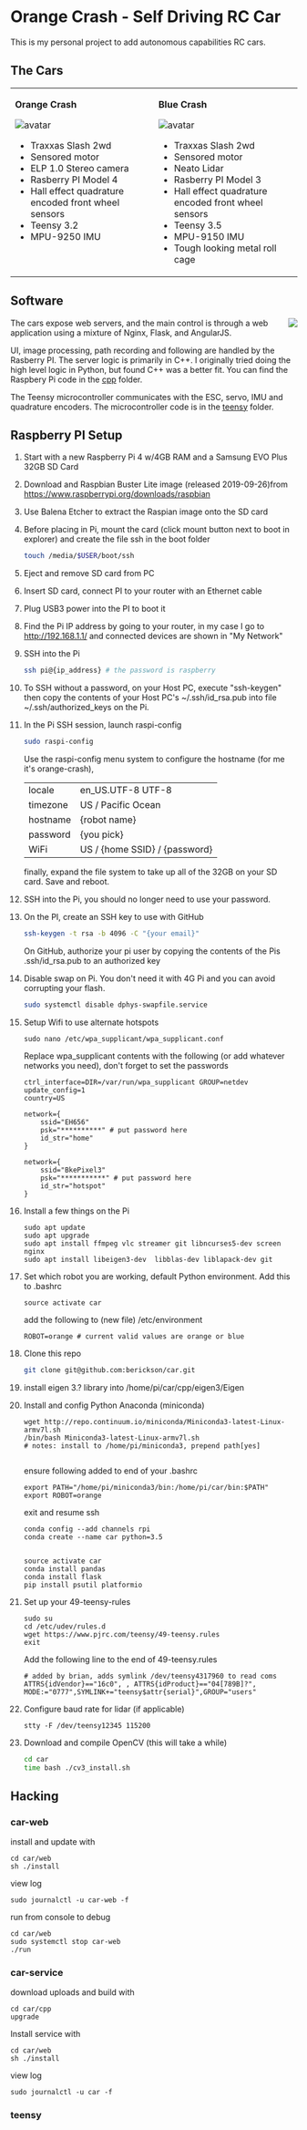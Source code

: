 #  Orange Crash - Self Driving RC Car
This is my personal project to add autonomous capabilities RC cars.

## The Cars

<table >
<tr><td style='vertical-align:top'>

**Orange Crash**

![avatar](docs/media/anaranjado_avatar.jpg)

* Traxxas Slash 2wd
* Sensored motor
* ELP 1.0 Stereo camera
* Rasberry PI Model 4
* Hall effect quadrature encoded front wheel sensors
* Teensy 3.2
* MPU-9250 IMU
</td>
<td style='vertical-align:top'>

**Blue Crash**

![avatar](docs/media/blue-crash-avatar.jpg)

* Traxxas Slash 2wd
* Sensored motor
* Neato Lidar
* Rasberry PI Model 3
* Hall effect quadrature encoded front wheel sensors
* Teensy 3.5
* MPU-9150 IMU
* Tough looking metal roll cage

</td></tr>
</table>

## Software

<image style="float:right" src="docs/media/browser-screenshot-thumbnail.jpg"></img>
The cars expose web servers, and the main control is through a web application using a mixture of Nginx, Flask, and AngularJS.

UI, image processing, path recording and following are handled by the Rasberry PI. The server logic is primarily in C++.  I originally tried doing the high level logic in Python, but found C++ was a better fit. You can find the Raspbery Pi code in the [cpp](cpp) folder.

The Teensy microcontroller communicates with the ESC, servo, IMU and quadrature encoders.  The microcontroller code is in the [teensy](teensy) folder.

## Raspberry PI Setup


1. Start with a new Raspberry Pi 4 w/4GB RAM and a Samsung EVO Plus 32GB SD Card
1. Download and Raspbian Buster Lite image (released 2019-09-26)from https://www.raspberrypi.org/downloads/raspbian
1. Use Balena Etcher to extract the Raspian image onto the SD card
1. Before placing in Pi, mount the card (click mount button next to boot in explorer) and create the file ssh in the boot folder
    ```bash
    touch /media/$USER/boot/ssh
    ```
1. Eject and remove SD card from PC
1. Insert SD card, connect PI to your router with an Ethernet cable
1. Plug USB3 power into the PI to boot it
1. Find the Pi IP address by going to your router, in my case I go to http://192.168.1.1/ and connected devices are shown in "My Network"
1.  SSH into the Pi
    ```bash
    ssh pi@{ip_address} # the password is raspberry
    ```
1. To SSH without a password, on your Host PC, execute "ssh-keygen" then copy the contents of your Host PC's ~/.ssh/id_rsa.pub into file ~/.ssh/authorized_keys on the Pi.
1. In the Pi SSH session, launch raspi-config
    ```bash
    sudo raspi-config
    ```
    Use the raspi-config menu system to configure the hostname (for me it's orange-crash), 

    |        |                       |
    ---------|----------------------
    locale   | en_US.UTF-8 UTF-8 
    timezone |US / Pacific Ocean 
    hostname | {robot name} 
    password | {you pick}  
    WiFi     | US / {home SSID} / {password} 

    finally, expand the file system to take up all of the 32GB on your SD card. Save and reboot.

1. SSH into the Pi, you should no longer need to use your password.
1. On the PI, create an SSH key to use with GitHub
    ```bash
    ssh-keygen -t rsa -b 4096 -C "{your email}"
    ```
    On GitHub, authorize your pi user by copying the contents of the Pis .ssh/id_rsa.pub to an authorized key
1. Disable swap on Pi. You don't need it with 4G Pi and you can avoid corrupting your flash.


    ```bash
    sudo systemctl disable dphys-swapfile.service
    ```
1. Setup Wifi to use alternate hotspots

    ```
    sudo nano /etc/wpa_supplicant/wpa_supplicant.conf
    ```
    Replace wpa_supplicant contents with the following (or add whatever networks you need), don't forget to set the passwords

    ```
    ctrl_interface=DIR=/var/run/wpa_supplicant GROUP=netdev
    update_config=1
    country=US

    network={
        ssid="EH656"
        psk="**********" # put password here
        id_str="home"
    }

    network={
        ssid="BkePixel3"
        psk="***********" # put password here
        id_str="hotspot"
    }
    ```

1. Install a few things on the Pi
    ```
    sudo apt update
    sudo apt upgrade
    sudo apt install ffmpeg vlc streamer git libncurses5-dev screen nginx
    sudo apt install libeigen3-dev  libblas-dev liblapack-dev git

    ```
1. Set which robot you are working, default Python environment.  Add this to .bashrc
    ```
    source activate car
    ```
    add the following to (new file) /etc/environment
    ```
    ROBOT=orange # current valid values are orange or blue
    ```


1. Clone this repo
    ```bash
    git clone git@github.com:berickson/car.git
    ```
1. install eigen 3.? library into /home/pi/car/cpp/eigen3/Eigen
1. Install and config Python Anaconda (miniconda)
    ```
    wget http://repo.continuum.io/miniconda/Miniconda3-latest-Linux-armv7l.sh
    /bin/bash Miniconda3-latest-Linux-armv7l.sh
    # notes: install to /home/pi/miniconda3, prepend path[yes]

 
    ```
    ensure following added to end of your .bashrc
    ```
    export PATH="/home/pi/miniconda3/bin:/home/pi/car/bin:$PATH"
    export ROBOT=orange
    ```

    exit and resume ssh

    ```
    conda config --add channels rpi
    conda create --name car python=3.5


    source activate car
    conda install pandas
    conda install flask
    pip install psutil platformio
   
    ```
1. Set up your 49-teensy-rules
    ```
    sudo su
    cd /etc/udev/rules.d
    wget https://www.pjrc.com/teensy/49-teensy.rules
    exit
    ```
    Add the following line to the end of 49-teensy.rules
    ```
    # added by brian, adds symlink /dev/teensy4317960 to read coms
    ATTRS{idVendor}=="16c0", , ATTRS{idProduct}=="04[789B]?", MODE:="0777",SYMLINK+="teensy$attr{serial}",GROUP="users"
    ```
1.  Configure baud rate for lidar (if applicable)
    ```
    stty -F /dev/teensy12345 115200
    ```

1. Download and compile OpenCV (this will take a while)
    ```bash
    cd car
    time bash ./cv3_install.sh
    ```
## Hacking

### car-web
install and update with 
```
cd car/web
sh ./install
```

view log
```
sudo journalctl -u car-web -f
```

run from console to debug
```
cd car/web
sudo systemctl stop car-web
./run
```

### car-service

download uploads and build with 
```
cd car/cpp
upgrade
```

Install service with
```
cd car/web
sh ./install
```

view log
```
sudo journalctl -u car -f
```


### teensy
